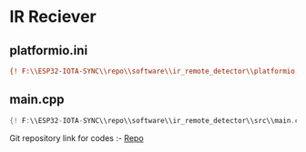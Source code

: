 # IR Reciever

## platformio.ini

```ini
{! F:\\ESP32-IOTA-SYNC\\repo\\software\\ir_remote_detector\\platformio.ini!}
```
## main.cpp

```cpp
{! F:\\ESP32-IOTA-SYNC\\repo\\software\\ir_remote_detector\\src\\main.cpp!}
```

Git repository link for codes :- [Repo](https://github.com/MrityunjaiKumar/ESP32-IOTA-SYNC.git) 